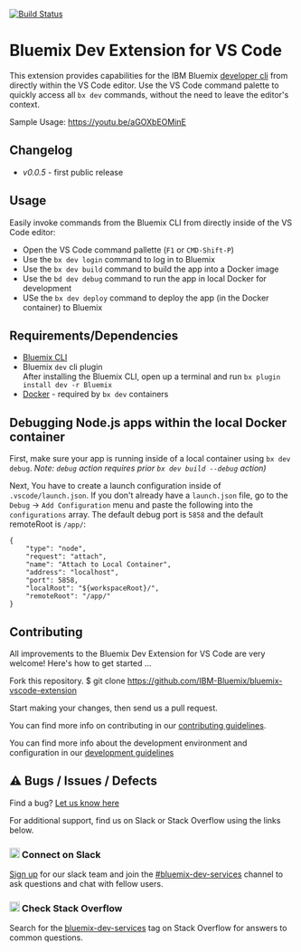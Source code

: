 [![Build Status](https://status.travisci.com/IBM-Bluemix/bluemix-vscode-extension.svg?branch=master)](https://status.travisci.com/IBM-Bluemix/bluemix-vscode-extension)



# Bluemix Dev Extension for VS Code

This extension provides capabilities for the IBM Bluemix [developer cli](https://console.ng.bluemix.net/docs/cloudnative/dev_cli.html) from directly within the VS Code editor.   Use the VS Code command palette to quickly access all `bx dev` commands, without the need to leave the editor's context.

Sample Usage: https://youtu.be/aGOXbEOMinE

## Changelog

- *v0.0.5* - first public release

## Usage

Easily invoke commands from the Bluemix CLI from directly inside of the VS Code editor:

- Open the VS Code command pallette (`F1` or `CMD-Shift-P`)
- Use the `bx dev login` command to log in to Bluemix
- Use the `bx dev build` command to build the app into a Docker image
- Use the `bd dev debug` command to run the app in local Docker for development
- USe the `bx dev deploy` command to deploy the app (in the Docker container) to Bluemix

## Requirements/Dependencies

* [Bluemix CLI](https://plugins.ng.bluemix.net/ui/home.html)
* Bluemix `dev` cli plugin   
    After installing the Bluemix CLI, open up a terminal and run `bx plugin install dev -r Bluemix`
* [Docker](https://www.docker.com/) - required by `bx dev` containers



## Debugging Node.js apps within the local Docker container

First, make sure your app is running inside of a local container using `bx dev debug`. _Note: `debug` action requires prior `bx dev build --debug` action)_

Next, You have to create a launch configuration inside of `.vscode/launch.json`.   If you don't already have a `launch.json` file, go to the `Debug` -> `Add Configuration` menu and paste the following into the `configurations` array.  The default debug port is `5858` and the default remoteRoot is `/app/`:

```
{
    "type": "node",
    "request": "attach",
    "name": "Attach to Local Container",
    "address": "localhost",
    "port": 5858,
    "localRoot": "${workspaceRoot}/",
    "remoteRoot": "/app/"
}
```

## Contributing

All improvements to the Bluemix Dev Extension for VS Code are very welcome! Here's how to get started ...

Fork this repository.
$ git clone https://github.com/IBM-Bluemix/bluemix-vscode-extension

Start making your changes, then send us a pull request.

You can find more info on contributing in our [contributing guidelines](./CONTRIBUTING.md).

You can find more info about the development environment and configuration in our [development guidelines](./DEVELOPMENT.md)

## ⚠️  Bugs / Issues / Defects

Find a bug?  [Let us know here](https://github.com/IBM-Bluemix/bluemix-vscode-extension/issues)

For additional support, find us on Slack or Stack Overflow using the links below.

### <img src="https://developer.ibm.com/cloud-native/public/img/slack-icon.svg" alt="Slack" style="height: 18px;"/> Connect on Slack
[Sign up](https://ibm.biz/IBMCloudNativeSlack) for our slack team and join the [#bluemix-dev-services](https://ibm-cloud-tech.slack.com/messages/bluemix-dev-services) channel to ask questions and chat with fellow users.


### <img src="https://developer.ibm.com/cloud-native/public/img/so-icon.svg" alt="Stack Overflow" style="height: 18px;"/> Check Stack Overflow
Search for the [bluemix-dev-services](http://stackoverflow.com/questions/tagged/bluemix-dev-services) tag on Stack Overflow for answers to common questions.
